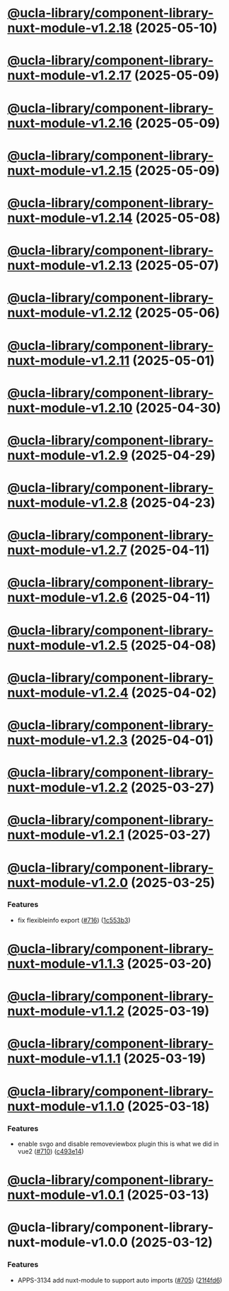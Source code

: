 # [@ucla-library/component-library-nuxt-module-v1.2.18](https://github.com/UCLALibrary/ucla-library-website-components/compare/@ucla-library/component-library-nuxt-module-v1.2.17...@ucla-library/component-library-nuxt-module-v1.2.18) (2025-05-10)

# [@ucla-library/component-library-nuxt-module-v1.2.17](https://github.com/UCLALibrary/ucla-library-website-components/compare/@ucla-library/component-library-nuxt-module-v1.2.16...@ucla-library/component-library-nuxt-module-v1.2.17) (2025-05-09)

# [@ucla-library/component-library-nuxt-module-v1.2.16](https://github.com/UCLALibrary/ucla-library-website-components/compare/@ucla-library/component-library-nuxt-module-v1.2.15...@ucla-library/component-library-nuxt-module-v1.2.16) (2025-05-09)

# [@ucla-library/component-library-nuxt-module-v1.2.15](https://github.com/UCLALibrary/ucla-library-website-components/compare/@ucla-library/component-library-nuxt-module-v1.2.14...@ucla-library/component-library-nuxt-module-v1.2.15) (2025-05-09)

# [@ucla-library/component-library-nuxt-module-v1.2.14](https://github.com/UCLALibrary/ucla-library-website-components/compare/@ucla-library/component-library-nuxt-module-v1.2.13...@ucla-library/component-library-nuxt-module-v1.2.14) (2025-05-08)

# [@ucla-library/component-library-nuxt-module-v1.2.13](https://github.com/UCLALibrary/ucla-library-website-components/compare/@ucla-library/component-library-nuxt-module-v1.2.12...@ucla-library/component-library-nuxt-module-v1.2.13) (2025-05-07)

# [@ucla-library/component-library-nuxt-module-v1.2.12](https://github.com/UCLALibrary/ucla-library-website-components/compare/@ucla-library/component-library-nuxt-module-v1.2.11...@ucla-library/component-library-nuxt-module-v1.2.12) (2025-05-06)

# [@ucla-library/component-library-nuxt-module-v1.2.11](https://github.com/UCLALibrary/ucla-library-website-components/compare/@ucla-library/component-library-nuxt-module-v1.2.10...@ucla-library/component-library-nuxt-module-v1.2.11) (2025-05-01)

# [@ucla-library/component-library-nuxt-module-v1.2.10](https://github.com/UCLALibrary/ucla-library-website-components/compare/@ucla-library/component-library-nuxt-module-v1.2.9...@ucla-library/component-library-nuxt-module-v1.2.10) (2025-04-30)

# [@ucla-library/component-library-nuxt-module-v1.2.9](https://github.com/UCLALibrary/ucla-library-website-components/compare/@ucla-library/component-library-nuxt-module-v1.2.8...@ucla-library/component-library-nuxt-module-v1.2.9) (2025-04-29)

# [@ucla-library/component-library-nuxt-module-v1.2.8](https://github.com/UCLALibrary/ucla-library-website-components/compare/@ucla-library/component-library-nuxt-module-v1.2.7...@ucla-library/component-library-nuxt-module-v1.2.8) (2025-04-23)

# [@ucla-library/component-library-nuxt-module-v1.2.7](https://github.com/UCLALibrary/ucla-library-website-components/compare/@ucla-library/component-library-nuxt-module-v1.2.6...@ucla-library/component-library-nuxt-module-v1.2.7) (2025-04-11)

# [@ucla-library/component-library-nuxt-module-v1.2.6](https://github.com/UCLALibrary/ucla-library-website-components/compare/@ucla-library/component-library-nuxt-module-v1.2.5...@ucla-library/component-library-nuxt-module-v1.2.6) (2025-04-11)

# [@ucla-library/component-library-nuxt-module-v1.2.5](https://github.com/UCLALibrary/ucla-library-website-components/compare/@ucla-library/component-library-nuxt-module-v1.2.4...@ucla-library/component-library-nuxt-module-v1.2.5) (2025-04-08)

# [@ucla-library/component-library-nuxt-module-v1.2.4](https://github.com/UCLALibrary/ucla-library-website-components/compare/@ucla-library/component-library-nuxt-module-v1.2.3...@ucla-library/component-library-nuxt-module-v1.2.4) (2025-04-02)

# [@ucla-library/component-library-nuxt-module-v1.2.3](https://github.com/UCLALibrary/ucla-library-website-components/compare/@ucla-library/component-library-nuxt-module-v1.2.2...@ucla-library/component-library-nuxt-module-v1.2.3) (2025-04-01)

# [@ucla-library/component-library-nuxt-module-v1.2.2](https://github.com/UCLALibrary/ucla-library-website-components/compare/@ucla-library/component-library-nuxt-module-v1.2.1...@ucla-library/component-library-nuxt-module-v1.2.2) (2025-03-27)

# [@ucla-library/component-library-nuxt-module-v1.2.1](https://github.com/UCLALibrary/ucla-library-website-components/compare/@ucla-library/component-library-nuxt-module-v1.2.0...@ucla-library/component-library-nuxt-module-v1.2.1) (2025-03-27)

# [@ucla-library/component-library-nuxt-module-v1.2.0](https://github.com/UCLALibrary/ucla-library-website-components/compare/@ucla-library/component-library-nuxt-module-v1.1.3...@ucla-library/component-library-nuxt-module-v1.2.0) (2025-03-25)


### Features

* fix flexibleinfo export ([#716](https://github.com/UCLALibrary/ucla-library-website-components/issues/716)) ([1c553b3](https://github.com/UCLALibrary/ucla-library-website-components/commit/1c553b3c17186eac25e12616240badfd3f605f89))

# [@ucla-library/component-library-nuxt-module-v1.1.3](https://github.com/UCLALibrary/ucla-library-website-components/compare/@ucla-library/component-library-nuxt-module-v1.1.2...@ucla-library/component-library-nuxt-module-v1.1.3) (2025-03-20)

# [@ucla-library/component-library-nuxt-module-v1.1.2](https://github.com/UCLALibrary/ucla-library-website-components/compare/@ucla-library/component-library-nuxt-module-v1.1.1...@ucla-library/component-library-nuxt-module-v1.1.2) (2025-03-19)

# [@ucla-library/component-library-nuxt-module-v1.1.1](https://github.com/UCLALibrary/ucla-library-website-components/compare/@ucla-library/component-library-nuxt-module-v1.1.0...@ucla-library/component-library-nuxt-module-v1.1.1) (2025-03-19)

# [@ucla-library/component-library-nuxt-module-v1.1.0](https://github.com/UCLALibrary/ucla-library-website-components/compare/@ucla-library/component-library-nuxt-module-v1.0.1...@ucla-library/component-library-nuxt-module-v1.1.0) (2025-03-18)


### Features

* enable svgo and disable removeviewbox plugin this is what we did in vue2 ([#710](https://github.com/UCLALibrary/ucla-library-website-components/issues/710)) ([c493e14](https://github.com/UCLALibrary/ucla-library-website-components/commit/c493e142eadcbc4104fb9c156d9633e1df82cf46))

# [@ucla-library/component-library-nuxt-module-v1.0.1](https://github.com/UCLALibrary/ucla-library-website-components/compare/@ucla-library/component-library-nuxt-module-v1.0.0...@ucla-library/component-library-nuxt-module-v1.0.1) (2025-03-13)

# @ucla-library/component-library-nuxt-module-v1.0.0 (2025-03-12)


### Features

* APPS-3134 add nuxt-module to support auto imports ([#705](https://github.com/UCLALibrary/ucla-library-website-components/issues/705)) ([21f4fd6](https://github.com/UCLALibrary/ucla-library-website-components/commit/21f4fd64ec29638edfa88bde594ed3740cc44a82))
